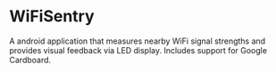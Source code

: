 WiFiSentry
==========

A android application that measures nearby WiFi signal strengths and provides visual feedback via LED display. Includes support for Google Cardboard.
